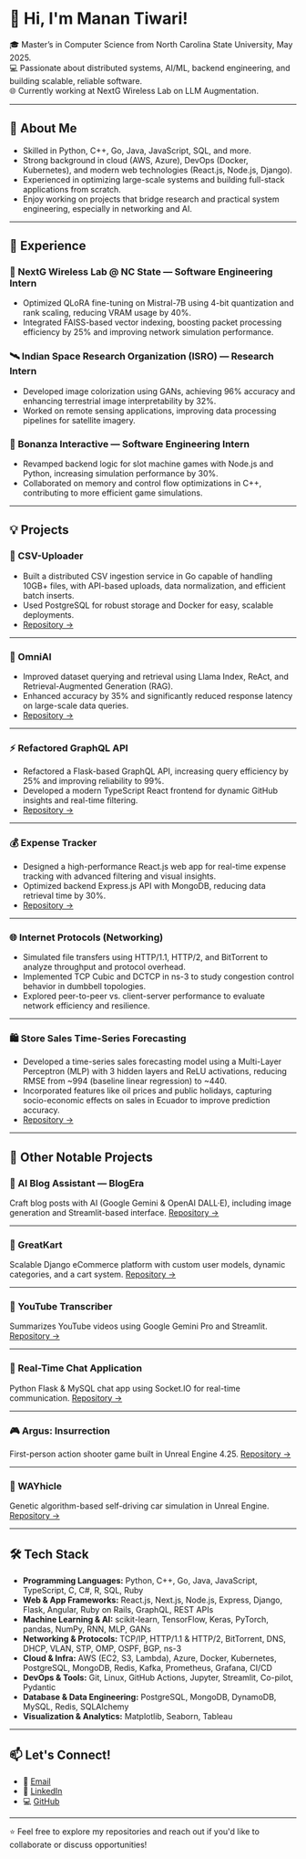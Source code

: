 
<!--
**manan-T/manan-T** is a ✨ _special_ ✨ repository because its `README.md` (this file) appears on your GitHub profile.

Here are some ideas to get you started:

- 🔭 I’m currently working on ...
- 🌱 I’m currently learning ...
- 👯 I’m looking to collaborate on ...
- 🤔 I’m looking for help with ...
- 💬 Ask me about ...
- 📫 How to reach me: ...
- 😄 Pronouns: ...
- ⚡ Fun fact: ...
-->
# 👋 Hi, I'm Manan Tiwari!

🎓 Master’s in Computer Science from North Carolina State University, May 2025.  
💻 Passionate about distributed systems, AI/ML, backend engineering, and building scalable, reliable software.  
🌐 Currently working at NextG Wireless Lab on LLM Augmentation.  

---

## 🚀 About Me

- Skilled in Python, C++, Go, Java, JavaScript, SQL, and more.
- Strong background in cloud (AWS, Azure), DevOps (Docker, Kubernetes), and modern web technologies (React.js, Node.js, Django).
- Experienced in optimizing large-scale systems and building full-stack applications from scratch.
- Enjoy working on projects that bridge research and practical system engineering, especially in networking and AI.

---

## 💼 Experience

### 🔬 NextG Wireless Lab @ NC State — Software Engineering Intern
- Optimized QLoRA fine-tuning on Mistral-7B using 4-bit quantization and rank scaling, reducing VRAM usage by 40%.
- Integrated FAISS-based vector indexing, boosting packet processing efficiency by 25% and improving network simulation performance.

### 🛰️ Indian Space Research Organization (ISRO) — Research Intern
- Developed image colorization using GANs, achieving 96% accuracy and enhancing terrestrial image interpretability by 32%.
- Worked on remote sensing applications, improving data processing pipelines for satellite imagery.

### 🎰 Bonanza Interactive — Software Engineering Intern
- Revamped backend logic for slot machine games with Node.js and Python, increasing simulation performance by 30%.
- Collaborated on memory and control flow optimizations in C++, contributing to more efficient game simulations.

---

## 💡 Projects

### 📄 CSV-Uploader
- Built a distributed CSV ingestion service in Go capable of handling 10GB+ files, with API-based uploads, data normalization, and efficient batch inserts.
- Used PostgreSQL for robust storage and Docker for easy, scalable deployments.
- [Repository →](https://github.com/manan-T/csv_uploader)

---

### 🤖 OmniAI
- Improved dataset querying and retrieval using Llama Index, ReAct, and Retrieval-Augmented Generation (RAG).
- Enhanced accuracy by 35% and significantly reduced response latency on large-scale data queries.
- [Repository →](https://github.com/manan-T/OmniAI)

---

### ⚡ Refactored GraphQL API
- Refactored a Flask-based GraphQL API, increasing query efficiency by 25% and improving reliability to 99%.
- Developed a modern TypeScript React frontend for dynamic GitHub insights and real-time filtering.
- [Repository →](https://github.ncsu.edu/krajesh/CSC_ECE_517_Fall2024_Program_2/tree/bugfixes)

---

### 💰 Expense Tracker
- Designed a high-performance React.js web app for real-time expense tracking with advanced filtering and visual insights.
- Optimized backend Express.js API with MongoDB, reducing data retrieval time by 30%.
- [Repository →](https://github.com/manan-T/Expense_Tracker)

---

### 🌐 Internet Protocols (Networking)
- Simulated file transfers using HTTP/1.1, HTTP/2, and BitTorrent to analyze throughput and protocol overhead.
- Implemented TCP Cubic and DCTCP in ns-3 to study congestion control behavior in dumbbell topologies.
- Explored peer-to-peer vs. client-server performance to evaluate network efficiency and resilience.

---

### 🛍️ Store Sales Time-Series Forecasting

- Developed a time-series sales forecasting model using a Multi-Layer Perceptron (MLP) with 3 hidden layers and ReLU activations, reducing RMSE from ~994 (baseline linear regression) to ~440.
- Incorporated features like oil prices and public holidays, capturing socio-economic effects on sales in Ecuador to improve prediction accuracy.
- [Repository →](https://docs.google.com/presentation/d/1xjCwjkiVqfYkyIWrv0nRfyB7OIKEclyy2qpJqvQtQ28/edit?slide=id.g2ced88a0c1f_1_41#slide=id.g2ced88a0c1f_1_41)

---

## 🌟 Other Notable Projects

### 📝 AI Blog Assistant — BlogEra
Craft blog posts with AI (Google Gemini & OpenAI DALL·E), including image generation and Streamlit-based interface.
[Repository →](https://github.com/manan-T/AI_Blog_Assistant)

---

### 🛒 GreatKart
Scalable Django eCommerce platform with custom user models, dynamic categories, and a cart system.
[Repository →](https://github.com/manan-T/greatkart-django)

---

### 🎥 YouTube Transcriber
Summarizes YouTube videos using Google Gemini Pro and Streamlit.
[Repository →](https://github.com/manan-T/YT_Transcriber)

---

### 💬 Real-Time Chat Application
Python Flask & MySQL chat app using Socket.IO for real-time communication.
[Repository →](https://github.com/manan-T/Real-Time-Chat-Application)

---

### 🎮 Argus: Insurrection
First-person action shooter game built in Unreal Engine 4.25.
[Repository →](https://github.com/manan-T/Argus-Insurrection)

---

### 🚗 WAYhicle
Genetic algorithm-based self-driving car simulation in Unreal Engine.
[Repository →](https://github.com/manan-T/WAYhicle)

---

## 🛠️ Tech Stack

- **Programming Languages:** Python, C++, Go, Java, JavaScript, TypeScript, C, C#, R, SQL, Ruby
- **Web & App Frameworks:** React.js, Next.js, Node.js, Express, Django, Flask, Angular, Ruby on Rails, GraphQL, REST APIs
- **Machine Learning & AI:** scikit-learn, TensorFlow, Keras, PyTorch, pandas, NumPy, RNN, MLP, GANs
- **Networking & Protocols:** TCP/IP, HTTP/1.1 & HTTP/2, BitTorrent, DNS, DHCP, VLAN, STP, OMP, OSPF, BGP, ns-3
- **Cloud & Infra:** AWS (EC2, S3, Lambda), Azure, Docker, Kubernetes, PostgreSQL, MongoDB, Redis, Kafka, Prometheus, Grafana, CI/CD
- **DevOps & Tools:** Git, Linux, GitHub Actions, Jupyter, Streamlit, Co-pilot, Pydantic
- **Database & Data Engineering:** PostgreSQL, MongoDB, DynamoDB, MySQL, Redis, SQLAlchemy
- **Visualization & Analytics:** Matplotlib, Seaborn, Tableau

---

## 📫 Let's Connect!

- 📧 [Email](mailto:manantiwari392@gmail.com)
- 💼 [LinkedIn](https://www.linkedin.com/in/manan-tiwari7)
- 💻 [GitHub](https://github.com/manan-T)

---

⭐️ Feel free to explore my repositories and reach out if you'd like to collaborate or discuss opportunities!
